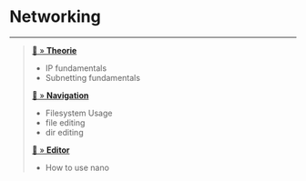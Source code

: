# Networking

---

>[📄 » **Theorie**](Networking_Adressen_Theorie.md)
>   - IP fundamentals
>   - Subnetting fundamentals
>
> [📄 » **Navigation**](Linux_Filesystem_Navigation.md)
>   - Filesystem Usage
>   - file editing
>   - dir editing
>
> [📄 » **Editor**](Linux_Terminal_editor.md)
> - How to use nano

